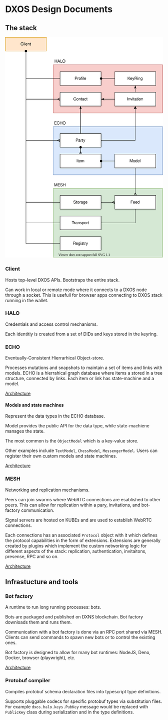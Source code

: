 # DXOS Design Documents

## The stack

<img src="../assets/diagrams/stack.drawio.svg">

### Client

Hosts top-level DXOS APIs. Bootstraps the entire stack.

Can work in local or remote mode where it connects to a DXOS node through a socket.
This is usefull for browser apps connecting to DXOS stack running in the wallet.

### HALO

Credentials and access control mechanisms.

Each identitiy is created from a set of DIDs and keys stored in the keyring.

### ECHO

Eventually-Consistent Hierrarhical Object-store.

Processes mutations and snapshots to maintain a set of items and links with models.
ECHO is a hierrahical graph database where items a stored in a tree structure, connected by links.
Each item or link has state-machine and a model.

[Architecture](../assets/diagrams/echo-architecture.drawio.png)

#### Models and state machines

Represent the data types in the ECHO database.

Model provides the public API for the data type, while state-machiene manages the state.

The most common is the `ObjectModel` which is a key-value store.

Other examples include `TextModel`, `ChessModel`, `MessengerModel`. Users can register their own custom models and state machines.

[Architecture](../assets/diagrams/state-machine.drawio.svg)

### MESH

Networking and replication mechanisms.

Peers can join swarms where WebRTC connections are esablished to other peers. This can allow for replication within a pary, invitations, and bot-factory communication.

Signal servers are hosted on KUBEs and are used to establish WebRTC connections.

Each connections has an associated `Protocol` object with it which defines the protocol capabilities in the form of extensions.
Extensions are generally created by plugins which implement the custom networking logic for different aspects of the stack: replication, authentication, invitaitons, presense, RPC and so on.

[Architecture](../assets/diagrams/mesh.drawio.svg)

## Infrastucture and tools

### Bot factory

A runtime to run long running processes: bots.

Bots are packaged and published on DXNS blockchain.
Bot factory downloads them and runs them.

Communication with a bot factory is done via an RPC port shared via MESH.
Clients can send commands to spawn new bots or to control the existing ones.

Bot factory is designed to allow for many bot runtimes: NodeJS, Deno, Docker, browser (playwright), etc.

[Architecture](../assets/diagrams/bot.drawio.svg)

### Protobuf compiler

Compiles protobuf schema declaration files into typescript type definitions.

Supports pluggable codecs for specific protobuf types via substitution files.
For example `dxos.halo.keys.PubKey` message would be replaced with `PublicKey` class during serialization and in the type definitions.